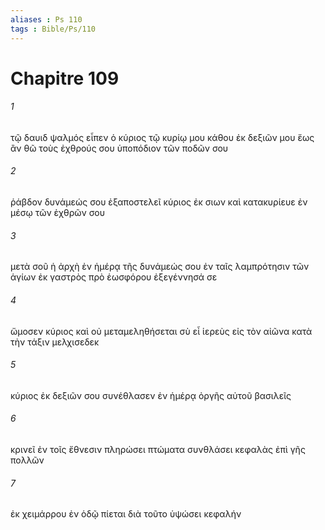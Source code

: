 ```yaml
---
aliases : Ps 110
tags : Bible/Ps/110
---
```


# Chapitre 109

###### 1
τῷ δαυιδ ψαλμός εἶπεν ὁ κύριος τῷ κυρίῳ μου κάθου ἐκ δεξιῶν μου ἕως ἂν θῶ τοὺς ἐχθρούς σου ὑποπόδιον τῶν ποδῶν σου
###### 2
ῥάβδον δυνάμεώς σου ἐξαποστελεῖ κύριος ἐκ σιων καὶ κατακυρίευε ἐν μέσῳ τῶν ἐχθρῶν σου
###### 3
μετὰ σοῦ ἡ ἀρχὴ ἐν ἡμέρᾳ τῆς δυνάμεώς σου ἐν ταῖς λαμπρότησιν τῶν ἁγίων ἐκ γαστρὸς πρὸ ἑωσφόρου ἐξεγέννησά σε
###### 4
ὤμοσεν κύριος καὶ οὐ μεταμεληθήσεται σὺ εἶ ἱερεὺς εἰς τὸν αἰῶνα κατὰ τὴν τάξιν μελχισεδεκ
###### 5
κύριος ἐκ δεξιῶν σου συνέθλασεν ἐν ἡμέρᾳ ὀργῆς αὐτοῦ βασιλεῖς
###### 6
κρινεῖ ἐν τοῖς ἔθνεσιν πληρώσει πτώματα συνθλάσει κεφαλὰς ἐπὶ γῆς πολλῶν
###### 7
ἐκ χειμάρρου ἐν ὁδῷ πίεται διὰ τοῦτο ὑψώσει κεφαλήν
